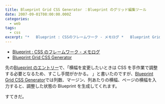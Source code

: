 ```yaml
---
title: Blueprint Grid CSS Generator ：Blueprint のグリッド編集ツール
date: 2007-09-01T08:00:00.000Z
categories:
  - web
tags:
  - css
excerpt: "*   Blueprint : CSSのフレームワーク - メモログ *   Blueprint Grid CSS Generator"
---
```


- [Blueprint : CSS のフレームワーク - メモログ](/2007/08/blueprint_a_css_framework/)
- [Blueprint Grid CSS Generator](http://kematzy.com/blueprint-generator/)

先の[Blueprint のエントリー](/2007/08/blueprint_a_css_framework/)で、「横幅を変更したいときは CSS を手作業で調整する必要となるため、すこし手間がかかる。 」と書いたのですが、[Blueprint Grid CSS Generator](http://kematzy.com/blueprint-generator/)では列数、マージン、列あたりの横幅、ページの横幅を入力すると、調整した状態の Blueprint を生成してくれます。

すてきだ。
